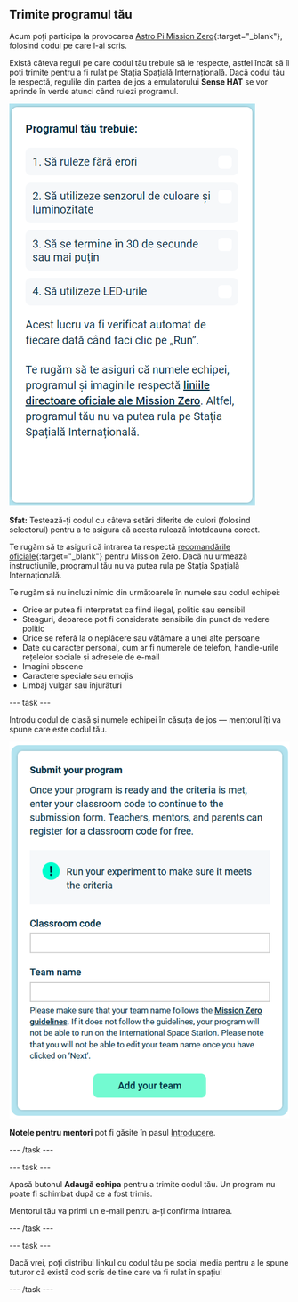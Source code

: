 ## Trimite programul tău

Acum poți participa la provocarea [Astro Pi Mission Zero](https://astro-pi.org/ro/mission-zero){:target="_blank"}, folosind codul pe care l-ai scris.

Există câteva reguli pe care codul tău trebuie să le respecte, astfel încât să îl poți trimite pentru a fi rulat pe Stația Spațială Internațională. Dacă codul tău le respectă, regulile din partea de jos a emulatorului **Sense HAT** se vor aprinde în verde atunci când rulezi programul.

![Pagina Mission Zero care indică criteriile de verificare a intrării.](images/rules.png)

**Sfat:** Testează-ți codul cu câteva setări diferite de culori (folosind selectorul) pentru a te asigura că acesta rulează întotdeauna corect.

Te rugăm să te asiguri că intrarea ta respectă [recomandările oficiale](https://astro-pi.org/ro/mission-zero/guidelines){:target="_blank"} pentru Mission Zero. Dacă nu urmează instrucțiunile, programul tău nu va putea rula pe Stația Spațială Internațională.

Te rugăm să nu incluzi nimic din următoarele în numele sau codul echipei:

+ Orice ar putea fi interpretat ca fiind ilegal, politic sau sensibil
+ Steaguri, deoarece pot fi considerate sensibile din punct de vedere politic
+ Orice se referă la o neplăcere sau vătămare a unei alte persoane
+ Date cu caracter personal, cum ar fi numerele de telefon, handle-urile rețelelor sociale și adresele de e-mail
+ Imagini obscene
+ Caractere speciale sau emojis
+ Limbaj vulgar sau înjurături

--- task ---

Introdu codul de clasă și numele echipei în căsuța de jos — mentorul îți va spune care este codul tău.

![Formularul de trimitere a codului clasei și a numelui echipei](images/submission.png)

**Notele pentru mentori** pot fi găsite în pasul [Introducere](https://projects.raspberrypi.org/ro-RO/projects/astro-pi-mission-zero/0).

--- /task ---

--- task ---

Apasă butonul **Adaugă echipa** pentru a trimite codul tău. Un program nu poate fi schimbat după ce a fost trimis.

Mentorul tău va primi un e-mail pentru a-ți confirma intrarea.

--- /task ---

--- task ---

Dacă vrei, poți distribui linkul cu codul tău pe social media pentru a le spune tuturor că există cod scris de tine care va fi rulat în spațiu!

--- /task ---

